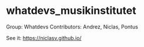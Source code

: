 # whatdevs_musikinstitutet

Group: Whatdevs
Contributors: Andrez, Niclas, Pontus

See it: https://niclasv.github.io/
